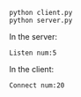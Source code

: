 ```
python client.py
python server.py
```
In the server:
```
Listen num:5
```
In the client:
```
Connect num:20
```
